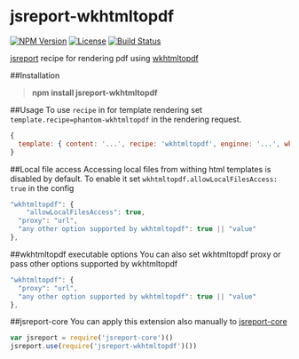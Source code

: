 # jsreport-wkhtmltopdf

[![NPM Version](http://img.shields.io/npm/v/jsreport-wkhtmltopdf.svg?style=flat-square)](https://npmjs.com/package/jsreport-wkhtmltopdf)
[![License](http://img.shields.io/npm/l/jsreport-wkhtmltopdf.svg?style=flat-square)](http://opensource.org/licenses/MIT)
[![Build Status](https://travis-ci.org/jsreport/jsreport-wkhtmltopdf.png?branch=master)](https://travis-ci.org/jsreport/jsreport-wkhtmltopdf)

[jsreport](http://jsreport.net) recipe for rendering pdf using [wkhtmltopdf](http://wkhtmltopdf.org)

##Installation

> **npm install jsreport-wkhtmltopdf**

##Usage
To use `recipe` in for template rendering set `template.recipe=phantom-wkhtmltopdf` in the rendering request.

```js
{
  template: { content: '...', recipe: 'wkhtmltopdf', enginne: '...', wkhtmltopdf: { ... } }
}
```

##Local file access
Accessing local files from withing html templates is disabled by default. To enable it set `wkhtmltopdf.allowLocalFilesAccess: true` in the config

```js
"wkhtmltopdf": {
	"allowLocalFilesAccess": true,
  "proxy": "url",
  "any other option supported by wkhtmltopdf": true || "value"
},
```

##wkhtmltopdf executable options
You can also set wkhtmltopdf proxy or pass other options supported by wkhtmltopdf
```js
"wkhtmltopdf": {
  "proxy": "url",
  "any other option supported by wkhtmltopdf": true || "value"
},
```


##jsreport-core
You can apply this extension also manually to [jsreport-core](https://github.com/jsreport/jsreport-core)

```js
var jsreport = require('jsreport-core')()
jsreport.use(require('jsreport-wkhtmltopdf')())
```
